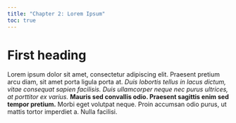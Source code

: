 ```yaml
---
title: "Chapter 2: Lorem Ipsum"
toc: true
---
```


# First heading

Lorem ipsum dolor sit amet, consectetur adipiscing elit. Praesent pretium arcu diam, sit amet porta ligula porta at. *Duis lobortis tellus in lacus dictum, vitae consequat sapien facilisis. Duis ullamcorper neque nec purus ultrices, at porttitor ex varius.* **Mauris sed convallis odio. Praesent sagittis enim sed tempor pretium.** Morbi eget volutpat neque. Proin accumsan odio purus, ut mattis tortor imperdiet a. Nulla facilisi.